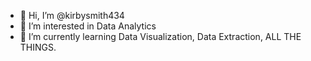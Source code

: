 - 👋 Hi, I’m @kirbysmith434
- 👀 I’m interested in Data Analytics 
- 🌱 I’m currently learning Data Visualization, Data Extraction, ALL THE THINGS.



